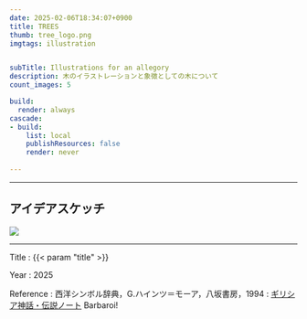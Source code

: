```yaml
---
date: 2025-02-06T18:34:07+0900
title: TREES
thumb: tree_logo.png
imgtags: illustration


subTitle: Illustrations for an allegory
description: 木のイラストレーションと象徴としての木について
count_images: 5

build:
  render: always
cascade:
- build:
    list: local
    publishResources: false
    render: never
    
---
```



---

## アイデアスケッチ

![](tree_setches)

---

Title
: {{< param "title" >}}

Year
: 2025

Reference
: 西洋シンボル辞典，G.ハインツ＝モーア，八坂書房，1994
: [ギリシア神話・伝説ノート](http://web.kyoto-inet.or.jp/people/tiakio/antiGM/antiGM.html) Barbaroi!